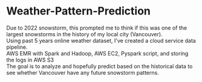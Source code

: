 # Weather-Pattern-Prediction
Due to 2022 snowstorm, this prompted me to think if this was one of the largest snowstorms in the history of my local city (Vancouver). <br />
Using past 5 years online weather dataset, I've created a cloud service data pipeline. <br />
AWS EMR with Spark and Hadoop, AWS EC2, Pyspark script, and storing the logs in AWS S3 <br />
The goal is to analyze and hopefully predict based on the historical data to see whether Vancouver have any future snowstorm patterns. 
